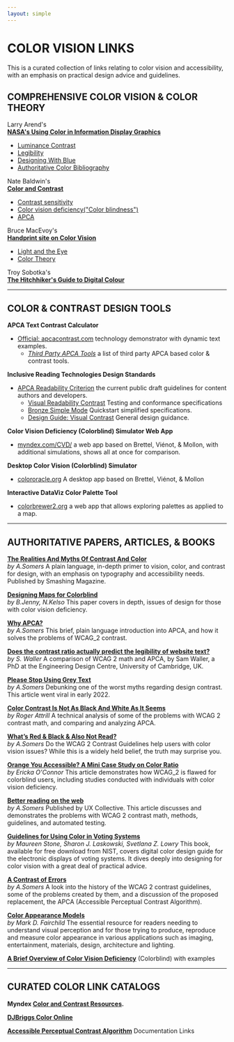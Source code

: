 ```yaml
---
layout: simple
---
```


# COLOR VISION LINKS
This is a curated collection of links relating to color vision and accessibility, with an emphasis on practical design advice and guidelines.


## COMPREHENSIVE COLOR VISION & COLOR THEORY

Larry Arend's    
[**NASA's Using Color in Information Display Graphics**](https://colorusage.arc.nasa.gov/)    
- [Luminance Contrast](https://colorusage.arc.nasa.gov/luminance_cont.php)    
- [Legibility](https://colorusage.arc.nasa.gov/legib_1.php)
- [Designing With Blue](https://colorusage.arc.nasa.gov/blue_2.php)
- [Authoritative Color Bibliography](https://colorusage.arc.nasa.gov/bibliography.php)

Nate Baldwin's    
[**Color and Contrast**](https://colorandcontrast.com/)    
- [Contrast sensitivity](https://colorandcontrast.com/#/contrast-sensitivity)
- [Color vision deficiency("Color blindness")](https://colorandcontrast.com/#/color-vision-deficiency)
- [APCA](https://colorandcontrast.com/#/apca)

Bruce MacEvoy's    
[**Handprint site on Color Vision**](http://www.handprint.com/LS/CVS/color.html)    
- [Light and the Eye](https://www.handprint.com/HP/WCL/color1.html)    
- [Color Theory](http://www.handprint.com/HP/WCL/wcolor.html)    

Troy Sobotka's    
[**The Hitchhiker's Guide to Digital Colour**](https://hg2dc.com)    

---
## COLOR & CONTRAST DESIGN TOOLS

**APCA Text Contrast Calculator**     
- [Official: apcacontrast.com](https://apcacontrast.com) technology demonstrator with dynamic text examples.
    - [_Third Party APCA Tools_](https://git.apcacontrast.com/documentation/thirdpartytools) a list of third party APCA based color & contrast tools.    

**Inclusive Reading Technologies Design Standards**
- [APCA Readability Criterion](https://readtech.org/ARC/) the current public draft guidelines for content authors and developers.
    - [Visual Readability Contrast](https://readtech.org/ARC/tests/visual-readability-contrast/?tn=intro) Testing and conformance specifications
    - [Bronze Simple Mode](https://readtech.org/ARC/tests/bronze-simple-mode/?tn=intro) Quickstart simplified specifications.
    - [Design Guide: Visual Contrast](https://readtech.org/ARC/guides/designing-with-visual-contrast/?tn=get-started) General design guidance.

**Color Vision Deficiency (Colorblind) Simulator Web App**     
- [myndex.com/CVD/](https://myndex.com/CVD/) a web app based on Brettel, Viénot, & Mollon, with additional simulations, shows all at once for comparison.

**Desktop Color Vision (Colorblind) Simulator**     
- [colororacle.org](https://colororacle.org/) A desktop app based on Brettel, Viénot, & Mollon

**Interactive DataViz Color Palette Tool**     
- [colorbrewer2.org](https://colorbrewer2.org/#type=sequential&scheme=BuGn&n=3) a web app that allows exploring palettes as applied to a map.    




----
## AUTHORITATIVE PAPERS, ARTICLES, & BOOKS

[**The Realities And Myths Of Contrast And Color**](https://www.smashingmagazine.com/2022/09/realities-myths-contrast-color/)    
_by A.Somers_
A plain language, in-depth primer to vision, color, and contrast for design, with an emphasis on typography and accessibility needs. Published by Smashing Magazine.

[**Designing Maps for Colorblind**](https://colororacle.org/colororacle/resources/2007_JennyKelso_ColorDesign_lores.pdf)    
_by B.Jenny, N.Kelso_
This paper covers in depth, issues of design for those with color vision deficiency.

[**Why APCA?**](https://git.apcacontrast.com/documentation/WhyAPCA)    
_by A.Somers_
This brief, plain language introduction into APCA, and how it solves the problems of WCAG_2 contrast.

[**Does the contrast ratio actually predict the legibility of website text?**](https://www.cedc.tools/article.html)    
_by S. Waller_
A comparison of WCAG 2 math and APCA, by Sam Waller, a PhD at the Engineering Design Centre, University of Cambridge, UK.

[**Please Stop Using Grey Text**](https://tangledweb.xyz/please-stop-using-grey-text-3d3e71acfca8)    
_by A.Somers_
Debunking one of the worst myths regarding design contrast. This article went viral in early 2022.

[**Color Contrast Is Not As Black And White As It Seems**](https://medium.com/@think_ui/why-color-contrast-is-not-as-black-and-white-as-it-seems-94197a72b005)    
_by Roger Attrill_
A technical analysis of some of the problems with WCAG 2 contrast math, and comparing and analyzing APCA.

[**What’s Red & Black & Also Not Read?**](https://tangledweb.xyz/whats-red-black-also-not-read-573b9c0a97ed)    
_by A.Somers_
Do the WCAG 2 Contrast Guidelines help users with color vision issues? While this is a widely held belief, the truth may surprise you.

[**Orange You Accessible? A Mini Case Study on Color Ratio**](https://www.bounteous.com/insights/2019/03/22/orange-you-accessible-mini-case-study-color-ratio)    
_by Ericka O'Connor_
This article demonstrates how WCAG_2 is flawed for colorblind users, including studies conducted with individuals with color vision deficiency.

[**Better reading on the web**](https://uxdesign.cc/better-reading-on-the-web-c943c4cfc91a)    
_by A.Somers_
Published by UX Collective. This article discusses and demonstrates the problems with WCAG&nbsp;2 contrast math, methods, guidelines, and automated testing.

[**Guidelines for Using Color in Voting Systems**](https://www.nist.gov/publications/guidelines-using-color-voting-systems)    
_by Maureen Stone, Sharon J. Laskowski, Svetlana Z. Lowry_
This book, available for free download from NIST, covers digital color design guide for the electronic displays of voting systems. It dives deeply into designing for color vision with a great deal of practical advice.

[**A Contrast of Errors**](https://tangledweb.xyz/a-contrast-of-errors-373c2665d42a)    
_by A.Somers_
A look into the history of the WCAG 2 contrast guidelines, some of the problems created by them, and a discussion of the proposed replacement, the APCA (Accessible Perceptual Contrast Algorithm).

[**Color Appearance Models**](https://onlinelibrary.wiley.com/doi/book/10.1002/9781118653128)    
_by Mark D. Fairchild_
The essential resource for readers needing to understand visual perception and for those trying to produce, reproduce and measure color appearance in various applications such as imaging, entertainment, materials, design, architecture and lighting.

[**A Brief Overview of Color Vision Deficiency**](https://www.w3.org/WAI/GL/low-vision-a11y-tf/wiki/CVD) (Colorblind) with examples



---
## CURATED COLOR LINK CATALOGS

**Myndex [Color and Contrast Resources](https://git.myndex.com/#myndex-color--contrast-resources).**    

[**DJBriggs Color Online**](https://sites.google.com/site/djcbriggs/colour-online?authuser=0)    

[**Accessible Perceptual Contrast Algorithm**](https://git.myndex.com/)  Documentation Links    


